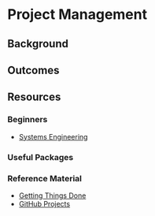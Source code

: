 # Project Management

## Background

## Outcomes

## Resources

### Beginners
- [Systems Engineering](https://cohost.org/jamesmunns/post/167078-systems-engineering)

### Useful Packages

### Reference Material

- [Getting Things Done](https://en.wikipedia.org/wiki/Getting_Things_Done)
- [GitHub Projects](https://docs.github.com/en/issues/planning-and-tracking-with-projects)
